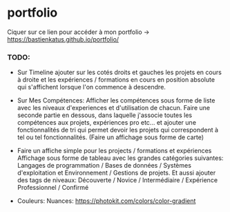 # portfolio

Ciquer sur ce lien pour accéder à mon portfolio -> https://bastienkatus.github.io/portfolio/


### TODO:

- Sur Timeline ajouter sur les cotés droits et gauches les projets en cours à droite et les expériences / formations en cours en position absolute qui s'affichent lorsque l'on commence à descendre.
- Sur Mes Compétences: Afficher les compétences sous forme de liste avec les niveaux d'experiences et d'utilisation de chacun. Faire une seconde partie en dessous, dans laquelle j'associe toutes les compétences aux projets, expériences pro etc... et ajouter une fonctionnalités de tri qui permet devoir les projets qui correspondent à tel ou tel fonctionnalités. (Faire un affichage sous forme de carte)
- Faire un affiche simple pour les projects / formations et expériences
Affichage sous forme de tableau avec les grandes catégories suivantes: Langages de programmation / Bases de données / Systèmes d'exploitation et Environnement / Gestions de projets. Et aussi ajouter des tags de niveaux: Découverte / Novice / Intermédiaire / Expérience Professionnel / Confirmé

- Couleurs: Nuances: https://photokit.com/colors/color-gradient